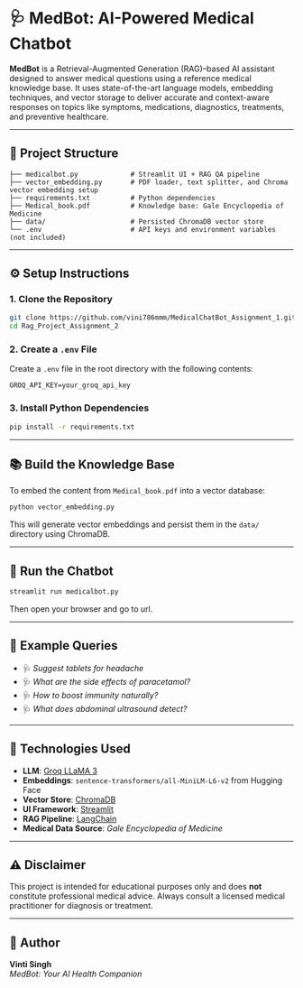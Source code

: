 
# 🩺 MedBot: AI-Powered Medical Chatbot

**MedBot** is a Retrieval-Augmented Generation (RAG)–based AI assistant designed to answer medical questions using a reference medical knowledge base. It uses state-of-the-art language models, embedding techniques, and vector storage to deliver accurate and context-aware responses on topics like symptoms, medications, diagnostics, treatments, and preventive healthcare.

---

## 📂 Project Structure

```
├── medicalbot.py             # Streamlit UI + RAG QA pipeline
├── vector_embedding.py       # PDF loader, text splitter, and Chroma vector embedding setup
├── requirements.txt          # Python dependencies
├── Medical_book.pdf          # Knowledge base: Gale Encyclopedia of Medicine
├── data/                     # Persisted ChromaDB vector store
└── .env                      # API keys and environment variables (not included)
```

---

## ⚙️ Setup Instructions

### 1. Clone the Repository

```bash
git clone https://github.com/vini786mmm/MedicalChatBot_Assignment_1.git
cd Rag_Project_Assignment_2
```

### 2. Create a `.env` File

Create a `.env` file in the root directory with the following contents:

```env
GROQ_API_KEY=your_groq_api_key
```

### 3. Install Python Dependencies

```bash
pip install -r requirements.txt
```

---

## 📚 Build the Knowledge Base

To embed the content from `Medical_book.pdf` into a vector database:

```bash
python vector_embedding.py
```

This will generate vector embeddings and persist them in the `data/` directory using ChromaDB.

---

## 🚀 Run the Chatbot

```bash
streamlit run medicalbot.py
```

Then open your browser and go to url.

---

## 💬 Example Queries

- 🩺 *Suggest tablets for headache*
- 🩺 *What are the side effects of paracetamol?*
- 🩺 *How to boost immunity naturally?*
- 🩺 *What does abdominal ultrasound detect?*

---

## 🧠 Technologies Used

- **LLM**: [Groq LLaMA 3](https://www.groq.com/)
- **Embeddings**: `sentence-transformers/all-MiniLM-L6-v2` from Hugging Face
- **Vector Store**: [ChromaDB](https://www.trychroma.com/)
- **UI Framework**: [Streamlit](https://streamlit.io/)
- **RAG Pipeline**: [LangChain](https://www.langchain.com/)
- **Medical Data Source**: *Gale Encyclopedia of Medicine*

---

## ⚠️ Disclaimer

This project is intended for educational purposes only and does **not** constitute professional medical advice. Always consult a licensed medical practitioner for diagnosis or treatment.

---

## 🙌 Author

**Vinti Singh**  
*MedBot: Your AI Health Companion*

